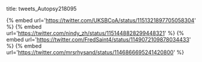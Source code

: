 title: tweets_Autopsy218095

{% embed url='https://twitter.com/UKSBCoA/status/1151321897705058304' %}
{% embed url='https://twitter.com/nindy_zh/status/1151448828299448321' %}
{% embed url='https://twitter.com/FredSaint4/status/1149072109878034433' %}
{% embed url='https://twitter.com/mrsrhysand/status/1146866695241420800' %}
